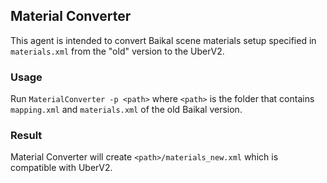 ## Material Converter
This agent is intended to convert Baikal scene materials setup specified in `materials.xml` from the "old" version to the UberV2.
### Usage
Run `MaterialConverter -p <path>` where `<path>` is the folder that contains `mapping.xml` and `materials.xml` of the old Baikal version.
### Result
Material Converter will create `<path>/materials_new.xml` which is compatible with UberV2.
